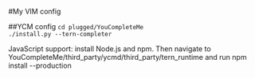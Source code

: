 #My VIM config

##YCM config
``cd plugged/YouCompleteMe``  
``./install.py --tern-completer``  

JavaScript support: install Node.js and npm. Then navigate to YouCompleteMe/third_party/ycmd/third_party/tern_runtime and run npm install --production
